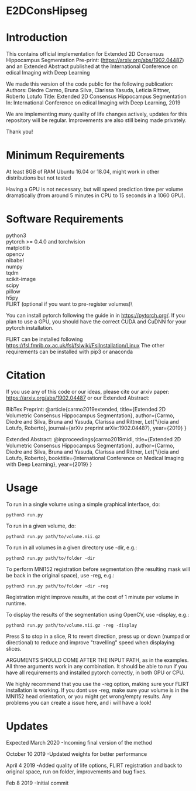 # E2DConsHipseg

# Introduction
This contains official implementation for Extended 2D Consensus Hippocampus Segmentation 
Pre-print: (https://arxiv.org/abs/1902.04487) and an
Extended Abstract published at the International Conference on edical Imaging with Deep Learning

We made this version of the code public for the following publication: 
Authors: Diedre Carmo, Bruna Silva, Clarissa Yasuda, Leticia Rittner, Roberto Lotufo
Title: Extended 2D Consensus Hippocampus Segmentation
In: International Conference on edical Imaging with Deep Learning, 2019

We are implementing many quality of life changes actively, updates for this repository will be regular.
Improvements are also still being made privately.

Thank you!

# Minimum Requirements
At least 8GB of RAM
Ubuntu 16.04 or 18.04, might work in other distributions but not tested

Having a GPU is not necessary, but will speed prediction time per volume dramatically (from around 5 minutes in CPU to 15 seconds in a 1060 GPU).


# Software Requirements
python3\
pytorch >= 0.4.0 and torchvision\
matplotlib\
opencv \
nibabel\
numpy\
tqdm\
scikit-image\
scipy\
pillow\
h5py\
FLIRT (optional if you want to pre-register volumes)\

You can install pytorch following the guide in in https://pytorch.org/. If you plan to use a GPU, you should have the correct CUDA and CuDNN for your pytorch installation.

FLIRT can be installed following https://fsl.fmrib.ox.ac.uk/fsl/fslwiki/FslInstallation/Linux
The other requirements can be installed with pip3 or anaconda

# Citation

If you use any of this code or our ideas, please cite our arxiv paper: https://arxiv.org/abs/1902.04487 or our Extended Abstract: 

BibTex
Preprint:
@article{carmo2019extended,
  title={Extended 2D Volumetric Consensus Hippocampus Segmentation},
  author={Carmo, Diedre and Silva, Bruna and Yasuda, Clarissa and Rittner, Let{\'\i}cia and Lotufo, Roberto},
  journal={arXiv preprint arXiv:1902.04487},
  year={2019}
}

Extended Abstract:
@inproceedings{carmo2019midl,
  title={Extended 2D Volumetric Consensus Hippocampus Segmentation},
  author={Carmo, Diedre and Silva, Bruna and Yasuda, Clarissa and Rittner, Let{\'\i}cia and Lotufo, Roberto},
  booktitle={International Conference on Medical Imaging with Deep Learning},
  year={2019}
}

# Usage
To run in a single volume using a simple graphical interface, do:
```
python3 run.py
```

To run in a given volume, do:
```
python3 run.py path/to/volume.nii.gz
```

To run in all volumes in a given directory use -dir, e.g.:
```
python3 run.py path/to/folder -dir
```

To perform MNI152 registration before segmentation (the resulting mask will be back in the original space), use -reg, e.g.:
```
python3 run.py path/to/folder -dir -reg
```
Registration might improve results, at the cost of 1 minute per volume in runtime.

To display the results of the segmentation using OpenCV, use -display, e.g.:
```
python3 run.py path/to/volume.nii.gz -reg -display
```
Press S to stop in a slice, R to revert direction, press up or down (numpad or directional) to reduce and improve "travelling" speed when displaying slices.

ARGUMENTS SHOULD COME AFTER THE INPUT PATH, as in the examples. All three arguments work in any combination. It should be able to run if you have all requirements and installed pytorch correctly, in both GPU or CPU.

We highly recommend that you use the -reg option, making sure your FLIRT installation is working. If you dont use -reg, make sure your volume is in the MNI152 head orientation, or you might get wrong/empty results. Any problems you can create a issue here, and i will have a look!

# Updates
Expected March 2020
-Incoming final version of the method

October 10 2019
-Updated weights for better performance

April 4 2019
-Added quality of life options, FLIRT registration and back to original space, run on folder, improvements and bug fixes.

Feb 8 2019
-Initial commit
